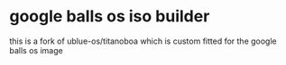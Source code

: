 # google balls os iso builder
this is a fork of ublue-os/titanoboa which is custom fitted for the google balls os image
